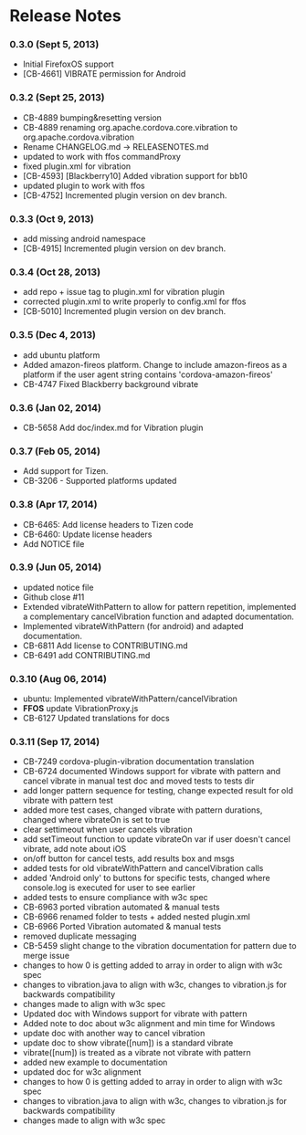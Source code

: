 <!--
#
# Licensed to the Apache Software Foundation (ASF) under one
# or more contributor license agreements.  See the NOTICE file
# distributed with this work for additional information
# regarding copyright ownership.  The ASF licenses this file
# to you under the Apache License, Version 2.0 (the
# "License"); you may not use this file except in compliance
# with the License.  You may obtain a copy of the License at
# 
# http://www.apache.org/licenses/LICENSE-2.0
# 
# Unless required by applicable law or agreed to in writing,
# software distributed under the License is distributed on an
# "AS IS" BASIS, WITHOUT WARRANTIES OR CONDITIONS OF ANY
#  KIND, either express or implied.  See the License for the
# specific language governing permissions and limitations
# under the License.
#
-->
# Release Notes

### 0.3.0 (Sept 5, 2013)
* Initial FirefoxOS support
* [CB-4661] VIBRATE permission for Android

### 0.3.2 (Sept 25, 2013)
* CB-4889 bumping&resetting version
* CB-4889 renaming org.apache.cordova.core.vibration to org.apache.cordova.vibration
* Rename CHANGELOG.md -> RELEASENOTES.md
* updated to work with ffos commandProxy
* fixed plugin.xml for vibration
* [CB-4593] [Blackberry10] Added vibration support for bb10
* updated plugin to work with ffos
* [CB-4752] Incremented plugin version on dev branch.

### 0.3.3 (Oct 9, 2013)
* add missing android namespace
* [CB-4915] Incremented plugin version on dev branch.

### 0.3.4 (Oct 28, 2013)
* add repo + issue tag to plugin.xml for vibration plugin
* corrected plugin.xml to write properly to config.xml for ffos
* [CB-5010] Incremented plugin version on dev branch.

### 0.3.5 (Dec 4, 2013)
* add ubuntu platform
* Added amazon-fireos platform. Change to include amazon-fireos as a platform if the user agent string contains 'cordova-amazon-fireos'
* CB-4747 Fixed Blackberry background vibrate

### 0.3.6 (Jan 02, 2014)
* CB-5658 Add doc/index.md for Vibration plugin

### 0.3.7 (Feb 05, 2014)
* Add support for Tizen.
* CB-3206 - Supported platforms updated

### 0.3.8 (Apr 17, 2014)
* CB-6465: Add license headers to Tizen code
* CB-6460: Update license headers
* Add NOTICE file

### 0.3.9 (Jun 05, 2014)
* updated notice file
* Github close #11
* Extended vibrateWithPattern to allow for pattern repetition, implemented a complementary cancelVibration function and adapted documentation.
* Implemented vibrateWithPattern (for android) and adapted documentation.
* CB-6811 Add license to CONTRIBUTING.md
* CB-6491 add CONTRIBUTING.md

### 0.3.10 (Aug 06, 2014)
* ubuntu: Implemented vibrateWithPattern/cancelVibration
* **FFOS** update VibrationProxy.js
* CB-6127 Updated translations for docs

### 0.3.11 (Sep 17, 2014)
* CB-7249 cordova-plugin-vibration documentation translation
* CB-6724 documented Windows support for vibrate with pattern and cancel vibrate in manual test doc and moved tests to tests dir
* add longer pattern sequence for testing, change expected result for old vibrate with pattern test
* added more test cases, changed vibrate with pattern durations, changed where vibrateOn is set to true
* clear settimeout when user cancels vibration
* add setTimeout function to update vibrateOn var if user doesn't cancel vibrate, add note about iOS
* on/off button for cancel tests, add results box and msgs
* added tests for old vibrateWithPattern and cancelVibration calls
* added 'Android only' to buttons for specific tests, changed where console.log is executed for user to see earlier
* added tests to ensure compliance with w3c spec
* CB-6963 ported vibration automated & manual tests
* CB-6966 renamed folder to tests + added nested plugin.xml
* CB-6966 Ported Vibration automated & manual tests
* removed duplicate messaging
* CB-5459 slight change to the vibration documentation for pattern due to merge issue
* changes to how 0 is getting added to array in order to align with w3c spec
* changes to vibration.java to align with w3c, changes to vibration.js for backwards compatibility
* changes made to align with w3c spec
* Updated doc with Windows support for vibrate with pattern
* Added note to doc about w3c alignment and min time for Windows
* update doc with another way to cancel vibration
* update doc to show vibrate([num]) is a standard vibrate
* vibrate([num]) is treated as a vibrate not vibrate with pattern
* added new example to documentation
* updated doc for w3c alignment
* changes to how 0 is getting added to array in order to align with w3c spec
* changes to vibration.java to align with w3c, changes to vibration.js for backwards compatibility
* changes made to align with w3c spec
